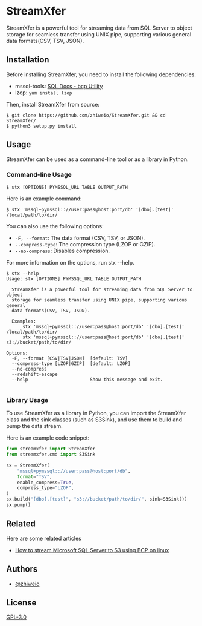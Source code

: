 # StreamXfer

StreamXfer is a powerful tool for streaming data from SQL Server to object storage for seamless transfer using UNIX
pipe, supporting various general data formats(CSV, TSV, JSON).


## Installation

Before installing StreamXfer, you need to install the following dependencies:

* mssql-tools: [SQL Docs - bcp Utility](https://learn.microsoft.com/en-us/sql/tools/bcp-utility?view=sql-server-ver16)
* lzop: `yum install lzop`

Then, install StreamXfer from source:

```shell
$ git clone https://github.com/zhiweio/StreamXfer.git && cd StreamXfer/
$ python3 setup.py install
```


## Usage

StreamXfer can be used as a command-line tool or as a library in Python.

### Command-line Usage

```shell
$ stx [OPTIONS] PYMSSQL_URL TABLE OUTPUT_PATH
```

Here is an example command:

```shell
$ stx 'mssql+pymssql:://user:pass@host:port/db' '[dbo].[test]' /local/path/to/dir/
```

You can also use the following options:

* `-F, --format`: The data format (CSV, TSV, or JSON).
* `--compress-type`: The compression type (LZOP or GZIP).
* `--no-compress`: Disables compression.

For more information on the options, run stx --help.

```shell
$ stx --help
Usage: stx [OPTIONS] PYMSSQL_URL TABLE OUTPUT_PATH

  StreamXfer is a powerful tool for streaming data from SQL Server to object
  storage for seamless transfer using UNIX pipe, supporting various general
  data formats(CSV, TSV, JSON).

  Examples:
      stx 'mssql+pymssql:://user:pass@host:port/db' '[dbo].[test]' /local/path/to/dir/
      stx 'mssql+pymssql:://user:pass@host:port/db' '[dbo].[test]' s3://bucket/path/to/dir/

Options:
  -F, --format [CSV|TSV|JSON]  [default: TSV]
  --compress-type [LZOP|GZIP]  [default: LZOP]
  --no-compress
  --redshift-escape
  --help                       Show this message and exit.


```

### Library Usage

To use StreamXfer as a library in Python, you can import the StreamXfer class and the sink classes (such as S3Sink), and use them to build and pump the data stream.

Here is an example code snippet:

```python
from streamxfer import StreamXfer
from streamxfer.cmd import S3Sink

sx = StreamXfer(
    "mssql+pymssql:://user:pass@host:port/db",
    format="TSV",
    enable_compress=True,
    compress_type="LZOP",
)
sx.build("[dbo].[test]", "s3://bucket/path/to/dir/", sink=S3Sink())
sx.pump()

```

## Related

Here are some related articles

* [How to stream Microsoft SQL Server to S3 using BCP on linux](https://dstan.medium.com/streaming-microsoft-sql-server-to-s3-using-bcp-35241967d2e0)

## Authors

- [@zhiweio](https://www.github.com/zhiweio)

## License

[GPL-3.0](https://choosealicense.com/licenses/gpl-3.0/)
